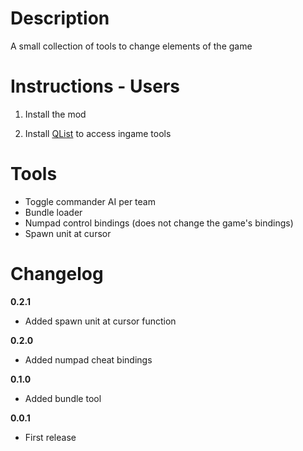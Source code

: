 # Description

A small collection of tools to change elements of the game

# Instructions - Users

1. Install the mod

2. Install <a href="https://github.com/dodad-2/QList">QList</a> to access ingame tools

# Tools

- Toggle commander AI per team
- Bundle loader
- Numpad control bindings (does not change the game's bindings)
- Spawn unit at cursor

# Changelog

**0.2.1**

- Added spawn unit at cursor function

**0.2.0**

- Added numpad cheat bindings

**0.1.0**

- Added bundle tool

**0.0.1**

- First release
